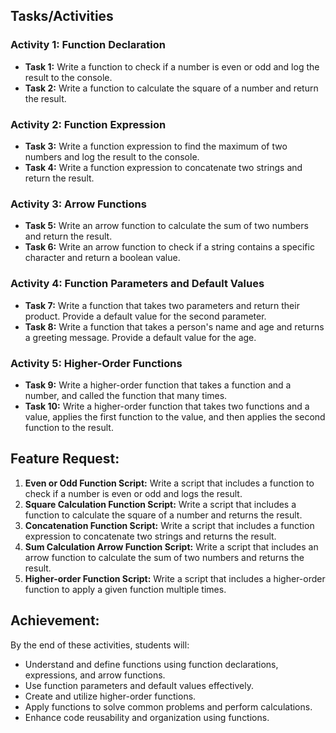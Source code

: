 ## Tasks/Activities
### Activity 1: Function Declaration
- **Task 1:** Write a function to check if a number is even or odd and log the result to the console.
- **Task 2:** Write a function to calculate the square of a number and return the result.

### Activity 2: Function Expression
- **Task 3:** Write a function expression to find the maximum of two numbers and log the result to the console.
- **Task 4:** Write a function expression to concatenate two strings and return the result.

### Activity 3: Arrow Functions
- **Task 5:** Write an arrow function to calculate the sum of two numbers and return the result.
- **Task 6:** Write an arrow function to check if a string contains a specific character and return a boolean value.

### Activity 4: Function Parameters and Default Values
- **Task 7:** Write a function that takes two parameters and return their product. Provide a default value for the second parameter.
- **Task 8:** Write a function that takes a person's name and age and returns a greeting message. Provide a default value for the age.

### Activity 5: Higher-Order Functions
- **Task 9:** Write a higher-order function that takes a function and a number, and called the function that many times.
- **Task 10:** Write a higher-order function that takes two functions and a value, applies the first function to the value, and then applies the second function to the result.

## Feature Request:
1. **Even or Odd Function Script:** Write a script that includes a function to check if a number is even or odd and logs the result.
2. **Square Calculation Function Script:** Write a script that includes a function to calculate the square of a number and returns the result.
3. **Concatenation Function Script:** Write a script that includes a function expression to concatenate two strings and returns the result.
4. **Sum Calculation Arrow Function Script:** Write a script that includes an arrow function to calculate the sum of two numbers and returns the result.
5. **Higher-order Function Script:** Write a script that includes a higher-order function to apply a given function multiple times.

## Achievement:
By the end of these activities, students will:
- Understand and define functions using function declarations, expressions, and arrow functions.
- Use function parameters and default values effectively.
- Create and utilize higher-order functions.
- Apply functions to solve common problems and perform calculations.
- Enhance code reusability and organization using functions.
 